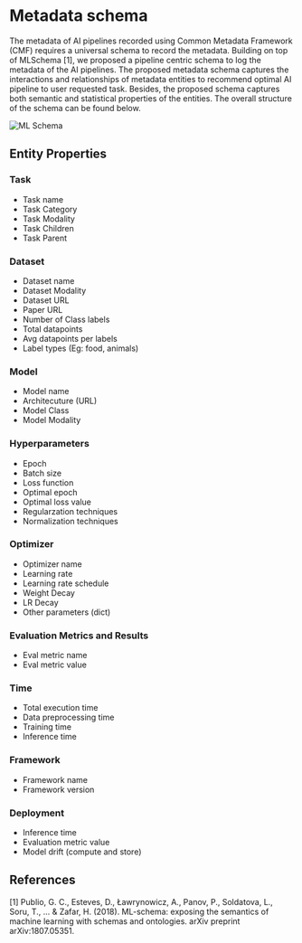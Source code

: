 
# Metadata schema


The metadata of AI pipelines recorded using Common Metadata Framework (CMF) requires a universal schema 
to record the metadata. Building on top of MLSchema [1], we proposed a pipeline centric schema to log the 
metadata of the AI pipelines. The proposed metadata schema captures the interactions 
and relationships of metadata entities to recommend optimal AI pipeline to user requested task. 
Besides, the proposed schema captures both semantic and statistical properties
of the entities. The overall structure of the schema can be found below.

![ML Schema](ml_schema_cmf.png)

## Entity Properties
### Task
* Task name
* Task Category
* Task Modality
* Task Children
* Task Parent

### Dataset
* Dataset name
* Dataset Modality
* Dataset URL
* Paper URL
* Number of Class labels
* Total datapoints
* Avg datapoints per labels
* Label types (Eg: food, animals)

### Model
* Model name
* Architecuture (URL)
* Model Class
* Model Modality

### Hyperparameters
* Epoch
* Batch size
* Loss function
* Optimal epoch
* Optimal loss value
* Regularzation techniques
* Normalization techniques

### Optimizer
* Optimizer name
* Learning rate
* Learning rate schedule
* Weight Decay
* LR Decay
* Other parameters (dict)

### Evaluation Metrics and Results
* Eval metric name
* Eval metric value

### Time
* Total execution time
* Data preprocessing time
* Training time
* Inference time

### Framework
* Framework name
* Framework version

### Deployment
* Inference time
* Evaluation metric value
* Model drift (compute and store)



## References
[1] Publio, G. C., Esteves, D., Ławrynowicz, A., Panov, P., Soldatova, L., Soru, T., ... & Zafar, H. (2018). ML-schema:
 exposing the semantics of machine learning with schemas and ontologies. arXiv preprint arXiv:1807.05351.